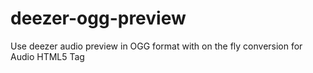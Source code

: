 deezer-ogg-preview
==================

Use deezer audio preview in OGG format with on the fly conversion for Audio HTML5 Tag